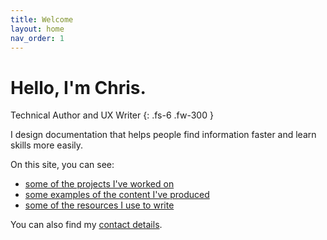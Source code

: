 ```yaml
---
title: Welcome
layout: home
nav_order: 1
---
```


# Hello, I'm Chris.
Technical Author and UX Writer
{: .fs-6 .fw-300 }

I design documentation that helps people find information faster and learn skills more easily.

On this site, you can see:
- [some of the projects I've worked on](/docs/1-projects/) 
- [some examples of the content I've produced](docs/1-projects/1-4-samples-of-work.html) 
- [some of the resources I use to write](/docs/2-resources/)

You can also find my [contact details](/docs/3-contact/).